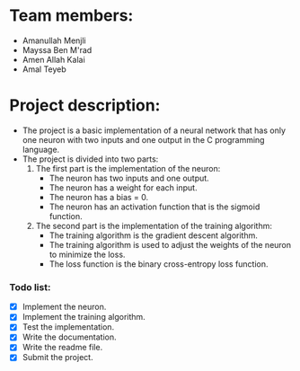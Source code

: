 # Team members:

- Amanullah Menjli
- Mayssa Ben M'rad
- Amen Allah Kalai
- Amal Teyeb

# Project description:

- The project is a basic implementation of a neural network that has only one neuron with two inputs and one output in the C programming language.
- The project is divided into two parts:
  1. The first part is the implementation of the neuron:
     - The neuron has two inputs and one output.
     - The neuron has a weight for each input.
     - The neuron has a bias = 0.
     - The neuron has an activation function that is the sigmoid function.
  2. The second part is the implementation of the training algorithm:
     - The training algorithm is the gradient descent algorithm.
     - The training algorithm is used to adjust the weights of the neuron to minimize the loss.
     - The loss function is the binary cross-entropy loss function.

### Todo list:
- [x] Implement the neuron.
- [x] Implement the training algorithm.
- [x] Test the implementation.
- [x] Write the documentation.
- [x] Write the readme file.
- [x] Submit the project.

